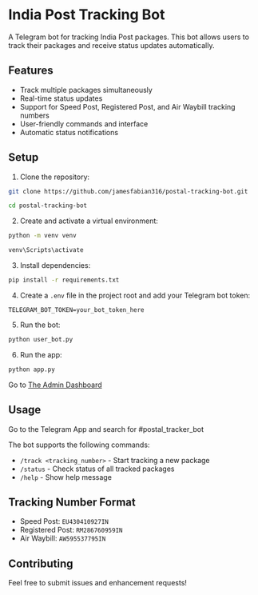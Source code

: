 # India Post Tracking Bot

A Telegram bot for tracking India Post packages. This bot allows users to track their packages and receive status updates automatically.

## Features

- Track multiple packages simultaneously
- Real-time status updates
- Support for Speed Post, Registered Post, and Air Waybill tracking numbers
- User-friendly commands and interface
- Automatic status notifications

## Setup

1. Clone the repository:

```bash
git clone https://github.com/jamesfabian316/postal-tracking-bot.git
```
```bash
cd postal-tracking-bot
```

2. Create and activate a virtual environment:

```bash
python -m venv venv
```
```bash
venv\Scripts\activate
```

3. Install dependencies:

```bash
pip install -r requirements.txt
```

4. Create a `.env` file in the project root and add your Telegram bot token:

```
TELEGRAM_BOT_TOKEN=your_bot_token_here
```

5. Run the bot:

```bash
python user_bot.py
```
6. Run the app:

```bash
python app.py
```

Go to [The Admin Dashboard](http://localhost:5000/)

## Usage

Go to the Telegram App and search for
#postal_tracker_bot

The bot supports the following commands:

- `/track <tracking_number>` - Start tracking a new package
- `/status` - Check status of all tracked packages
- `/help` - Show help message

## Tracking Number Format

- Speed Post: `EU430410927IN`
- Registered Post: `RM286760959IN`
- Air Waybill: `AW595537795IN`

## Contributing

Feel free to submit issues and enhancement requests!
